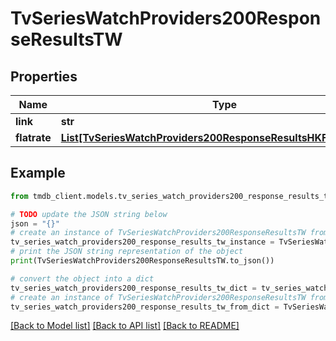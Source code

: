 # TvSeriesWatchProviders200ResponseResultsTW


## Properties

Name | Type | Description | Notes
------------ | ------------- | ------------- | -------------
**link** | **str** |  | [optional] 
**flatrate** | [**List[TvSeriesWatchProviders200ResponseResultsHKFlatrateInner]**](TvSeriesWatchProviders200ResponseResultsHKFlatrateInner.md) |  | [optional] 

## Example

```python
from tmdb_client.models.tv_series_watch_providers200_response_results_tw import TvSeriesWatchProviders200ResponseResultsTW

# TODO update the JSON string below
json = "{}"
# create an instance of TvSeriesWatchProviders200ResponseResultsTW from a JSON string
tv_series_watch_providers200_response_results_tw_instance = TvSeriesWatchProviders200ResponseResultsTW.from_json(json)
# print the JSON string representation of the object
print(TvSeriesWatchProviders200ResponseResultsTW.to_json())

# convert the object into a dict
tv_series_watch_providers200_response_results_tw_dict = tv_series_watch_providers200_response_results_tw_instance.to_dict()
# create an instance of TvSeriesWatchProviders200ResponseResultsTW from a dict
tv_series_watch_providers200_response_results_tw_from_dict = TvSeriesWatchProviders200ResponseResultsTW.from_dict(tv_series_watch_providers200_response_results_tw_dict)
```
[[Back to Model list]](../README.md#documentation-for-models) [[Back to API list]](../README.md#documentation-for-api-endpoints) [[Back to README]](../README.md)


